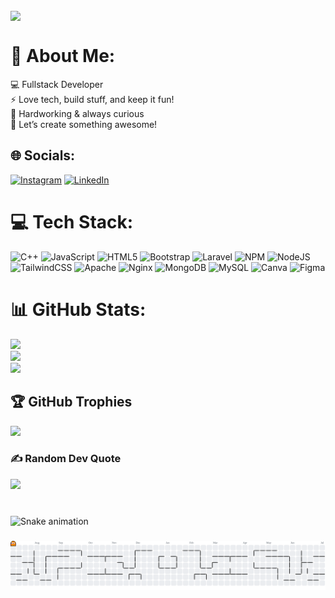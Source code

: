 ###

<img align="center" height="150" src="https://media2.giphy.com/media/v1.Y2lkPTc5MGI3NjExaGs2aGdrYzM1Y2VodWN6NHBycWg2a2t3dWlpdDZjcHlrMGI0aThqNyZlcD12MV9pbnRlcm5hbF9naWZfYnlfaWQmY3Q9Zw/XZ4YbWKqXmOVG/giphy.gif"  />

###

# 💫 About Me:
💻 Fullstack Developer<br>⚡ Love tech, build stuff, and keep it fun!<br>💪 Hardworking & always curious<br>🎯 Let’s create something awesome!


## 🌐 Socials:
[![Instagram](https://img.shields.io/badge/Instagram-%23E4405F.svg?logo=Instagram&logoColor=white)](https://instagram.com/masglg_) [![LinkedIn](https://img.shields.io/badge/LinkedIn-%230077B5.svg?logo=linkedin&logoColor=white)](https://linkedin.com/in/GilangPratama) 

# 💻 Tech Stack:
![C++](https://img.shields.io/badge/c++-%2300599C.svg?style=for-the-badge&logo=c%2B%2B&logoColor=white) ![JavaScript](https://img.shields.io/badge/javascript-%23323330.svg?style=for-the-badge&logo=javascript&logoColor=%23F7DF1E) ![HTML5](https://img.shields.io/badge/html5-%23E34F26.svg?style=for-the-badge&logo=html5&logoColor=white) ![Bootstrap](https://img.shields.io/badge/bootstrap-%238511FA.svg?style=for-the-badge&logo=bootstrap&logoColor=white) ![Laravel](https://img.shields.io/badge/laravel-%23FF2D20.svg?style=for-the-badge&logo=laravel&logoColor=white) ![NPM](https://img.shields.io/badge/NPM-%23CB3837.svg?style=for-the-badge&logo=npm&logoColor=white) ![NodeJS](https://img.shields.io/badge/node.js-6DA55F?style=for-the-badge&logo=node.js&logoColor=white) ![TailwindCSS](https://img.shields.io/badge/tailwindcss-%2338B2AC.svg?style=for-the-badge&logo=tailwind-css&logoColor=white) ![Apache](https://img.shields.io/badge/apache-%23D42029.svg?style=for-the-badge&logo=apache&logoColor=white) ![Nginx](https://img.shields.io/badge/nginx-%23009639.svg?style=for-the-badge&logo=nginx&logoColor=white) ![MongoDB](https://img.shields.io/badge/MongoDB-%234ea94b.svg?style=for-the-badge&logo=mongodb&logoColor=white) ![MySQL](https://img.shields.io/badge/mysql-4479A1.svg?style=for-the-badge&logo=mysql&logoColor=white) ![Canva](https://img.shields.io/badge/Canva-%2300C4CC.svg?style=for-the-badge&logo=Canva&logoColor=white) ![Figma](https://img.shields.io/badge/figma-%23F24E1E.svg?style=for-the-badge&logo=figma&logoColor=white)
# 📊 GitHub Stats:
![](https://github-readme-stats.vercel.app/api?username=Gilangcloud&theme=holi&hide_border=false&include_all_commits=true&count_private=true)<br/>
![](https://nirzak-streak-stats.vercel.app/?user=Gilangcloud&theme=holi&hide_border=false)<br/>
![](https://github-readme-stats.vercel.app/api/top-langs/?username=Gilangcloud&theme=holi&hide_border=false&include_all_commits=true&count_private=true&layout=compact)

## 🏆 GitHub Trophies
![](https://github-profile-trophy.vercel.app/?username=Gilangcloud&theme=holi&no-frame=false&no-bg=false&margin-w=4)

### ✍️ Random Dev Quote
![](https://quotes-github-readme.vercel.app/api?type=horizontal&theme=radical)

###

<br clear="both">

<img src="https://raw.githubusercontent.com/Gilangcloud/Gilangcloud/output/snake.svg" alt="Snake animation" />

###

<picture>
  <source media="(prefers-color-scheme: dark)" srcset="https://raw.githubusercontent.com/Gilangcloud/Gilangcloud/output/pacman-contribution-graph-dark.svg">
  <source media="(prefers-color-scheme: light)" srcset="https://raw.githubusercontent.com/Gilangcloud/Gilangcloud/output/pacman-contribution-graph.svg">
  <img alt="pacman contribution graph" src="https://raw.githubusercontent.com/Gilangcloud/Gilangcloud/output/pacman-contribution-graph.svg">
</picture>



###


